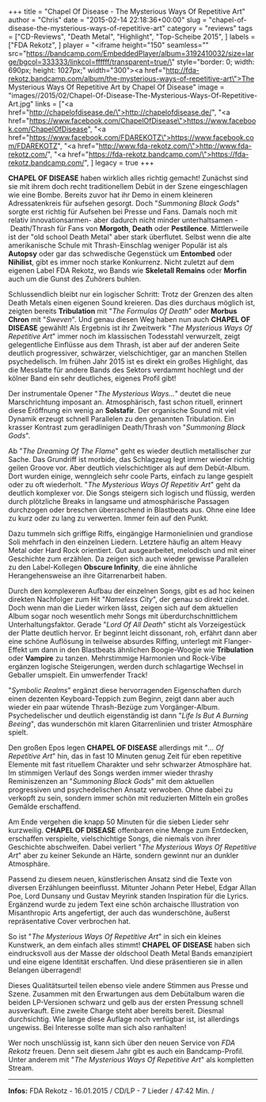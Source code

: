 +++
title = "Chapel Of Disease - The Mysterious Ways Of Repetitive Art"
author = "Chris"
date = "2015-02-14 22:18:36+00:00"
slug = "chapel-of-disease-the-mysterious-ways-of-repetitive-art"
category = "reviews"
tags = ["CD-Reviews", "Death Metal", "Highlight", "Top-Scheibe 2015", ]
labels = ["FDA Rekotz", ]
player = "<iframe height=\"150\" seamless=\"\" src=\"https://bandcamp.com/EmbeddedPlayer/album=3192410032/size=large/bgcol=333333/linkcol=ffffff/transparent=true/\" style=\"border: 0; width: 690px; height: 1027px;\" width=\"300\"><a href=\"http://fda-rekotz.bandcamp.com/album/the-mysterious-ways-of-repetitive-art\">The Mysterious Ways Of Repetitive Art by Chapel Of Disease</a></iframe>"
image = "images//2015/02/Chapel-Of-Disease-The-Mysterious-Ways-Of-Repetitive-Art.jpg"
links = ["<a href=\"http://chapelofdisease.de/\">http://chapelofdisease.de/</a>", "<a href=\"https://www.facebook.com/ChapelOfDisease\">https://www.facebook.com/ChapelOfDisease</a>", "<a href=\"https://www.facebook.com/FDAREKOTZ\">https://www.facebook.com/FDAREKOTZ</a>", "<a href=\"http://www.fda-rekotz.com/\">http://www.fda-rekotz.com/</a>", "<a href=\"https://fda-rekotz.bandcamp.com/\">https://fda-rekotz.bandcamp.com/</a>", ]
legacy = true
+++

**CHAPEL OF DISEASE** haben wirklich alles richtig gemacht! Zunächst sind sie mit ihrem doch recht traditionellem Debüt in der Szene eingeschlagen wie eine Bombe. Bereits zuvor hat ihr Demo in einem kleineren Adressatenkreis für aufsehen gesorgt. Doch "_Summoning Black Gods_" sorgte erst richtig für Aufsehen bei Presse und Fans. Damals noch mit relativ innovationsarmen- aber dadurch nicht minder unterhaltsamen -  Death/Thrash für Fans von **Morgoth**, **Death** oder **Pestilence**. Mittlerweile ist der "old school Death Metal" aber stark überflutet. Selbst wenn die alte amerikanische Schule mit Thrash-Einschlag weniger Populär ist als **Autopsy** oder gar das schwedische Gegenstück um **Entombed** oder **Nihilist**, gibt es immer noch starke Konkurrenz. Nicht zuletzt auf dem eigenen Label FDA Rekotz, wo Bands wie **Skeletall Remains** oder **Morfin** auch um die Gunst des Zuhörers buhlen.

Schlussendlich bleibt nur ein logischer Schritt: Trotz der Grenzen des alten Death Metals einen eigenen Sound kreieren. Das dies durchaus möglich ist, zeigten bereits **Tribulation** mit "_The Formulas Of Death_" oder **Morbus Chron** mit "_Sweven_". Und genau diesen Weg haben nun auch **CHAPEL OF DISEASE** gewählt! Als Ergebnis ist ihr Zweitwerk "_The Mysterious Ways Of Repetitive Art_" immer noch im klassischen Todesstahl verwurzelt, zeigt gelegentliche Einflüsse aus dem Thrash, ist aber auf der anderen Seite deutlich progressiver, schwärzer, vielschichtiger, gar an manchen Stellen psychedelisch. Im frühen Jahr 2015 ist es direkt ein großes Highlight, das die Messlatte für andere Bands des Sektors verdammt hochlegt und der kölner Band ein sehr deutliches, eigenes Profil gibt!

Der instrumentale Opener "_The Mysterious Ways..._" deutet die neue Marschrichtung imposant an. Atmosphärisch, fast schon rituell, erinnert diese Eröffnung ein wenig an **Solstafir**. Der organische Sound mit viel Dynamik erzeugt schnell Parallelen zu den genannten Tribulation. Ein krasser Kontrast zum geradlinigen Death/Thrash von "_Summoning Black Gods_".

Ab "_The Dreaming Of The Flame_" geht es wieder deutlich metallischer zur Sache. Das Grundriff ist morbide, das Schlagzeug legt immer wieder richtig geilen Groove vor. Aber deutlich vielschichtiger als auf dem Debüt-Album. Dort wurden einige, wenngleich sehr coole Parts, einfach zu lange gespielt oder zu oft wiederholt. "_The Mysterious Ways Of Repetitiv Art_" geht da deutlich komplexer vor. Die Songs steigern sich logisch und flüssig, werden durch plötzliche Breaks in langsame und atmosphärische Passagen durchzogen oder breschen überraschend in Blastbeats aus. Ohne eine Idee zu kurz oder zu lang zu verwerten. Immer fein auf den Punkt.

Dazu tummeln sich griffige Riffs, eingängige Harmonielinien und grandiose Soli mehrfach in den einzelnen Liedern. Letztere häufig an altem Heavy Metal oder Hard Rock orientiert. Gut ausgearbeitet, melodisch und mit einer Geschichte zum erzählen. Da zeigen sich auch wieder gewisse Parallelen zu den Label-Kollegen **Obscure Infinity**, die eine ähnliche Herangehensweise an ihre Gitarrenarbeit haben.

Durch den komplexeren Aufbau der einzelnen Songs, gibt es ad hoc keinen direkten Nachfolger zum Hit "_Nameless City_", der genau so direkt zündet. Doch wenn man die Lieder wirken lässt, zeigen sich auf dem aktuellen Album sogar noch wesentlich mehr Songs mit überdurchschnittlichem Unterhaltungsfaktor. Gerade "_Lord Of All Death_" sticht als Vorzeigestück der Platte deutlich hervor. Er beginnt leicht dissonant, roh, erfährt dann aber eine schöne Auflösung in teilweise absurdes Riffing, unterlegt mit Flanger-Effekt um dann in den Blastbeats ähnlichen Boogie-Woogie wie **Tribulation** oder **Vampire** zu tanzen. Mehrstimmige Harmonien und Rock-Vibe ergänzen logische Steigerungen, werden durch schlagartige Wechsel in Geballer umspielt. Ein umwerfender Track!

"_Symbolic Realms_" ergänzt diese hervorragenden Eigenschaften durch einen dezenten Keyboard-Teppich zum Beginn, zeigt dann aber auch wieder ein paar wütende Thrash-Bezüge zum Vorgänger-Album. Psychedelischer und deutlich eigenständig ist dann "_Life Is But A Burning Beeing_", das wunderschön mit klaren Gitarrenlinien und trister Atmosphäre spielt.

Den großen Epos legen **CHAPEL OF DISEASE** allerdings mit "_... Of Repetitive Art_" hin, das in fast 10 Minuten genug Zeit für eben repetitive Elemente mit fast rituellem Charakter und sehr schwarzer Atmosphäre hat. Im stimmigen Verlauf des Songs werden immer wieder thrashy Reminiszenzen an "_Summoning Black Gods_" mit dem aktuellen progressiven und psychedelischen Ansatz verwoben. Ohne dabei zu verkopft zu sein, sondern immer schön mit reduzierten Mitteln ein großes Gemälde erschaffend.

Am Ende vergehen die knapp 50 Minuten für die sieben Lieder sehr kurzweilig. **CHAPEL OF DISEASE** offenbaren eine Menge zum Entdecken, erschaffen verspielte, vielschichtige Songs, die niemals von ihrer Geschichte abschweifen. Dabei verliert "_The Mysterious Ways Of Repetitive Art_" aber zu keiner Sekunde an Härte, sondern gewinnt nur an dunkler Atmosphäre.

Passend zu diesem neuen, künstlerischen Ansatz sind die Texte von diversen Erzählungen beeinflusst. Mitunter Johann Peter Hebel, Edgar Allan Poe, Lord Dunsany und Gustav Meyrink standen Inspiration für die Lyrics. Ergänzend wurde zu jedem Text eine schön archaische Illustration von Misanthropic Arts angefertigt, der auch das wunderschöne, äußerst repräsentative Cover verbrochen hat.

So ist "_The Mysterious Ways Of Repetitive Art_" in sich ein kleines Kunstwerk, an dem einfach alles stimmt! **CHAPEL OF DISEASE** haben sich eindrucksvoll aus der Masse der oldschool Death Metal Bands emanzipiert und eine eigene Identität erschaffen. Und diese präsentieren sie in allen Belangen überragend!

Dieses Qualitätsurteil teilen ebenso viele andere Stimmen aus Presse und Szene. Zusammen mit den Erwartungen aus dem Debütalbum waren die beiden LP-Versionen schwarz und gelb aus der ersten Pressung schnell ausverkauft. Eine zweite Charge steht aber bereits bereit. Diesmal durchsichtig. Wie lange diese Auflage noch verfügbar ist, ist allerdings ungewiss. Bei Interesse sollte man sich also ranhalten!

Wer noch unschlüssig ist, kann sich über den neuen Service von _FDA Rekotz_ freuen. Denn seit diesem Jahr gibt es auch ein Bandcamp-Profil. Unter anderem mit "_The Mysterious Ways Of Repetitive Art_" als kompletten Stream.





---
**Infos:**
FDA Rekotz - 16.01.2015 / 
CD/LP - 7 Lieder / 47:42 Min. / 
